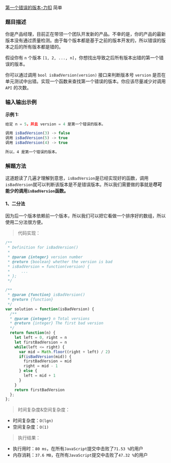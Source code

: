 
[第一个错误的版本-力扣](https://leetcode-cn.com/problems/first-bad-version/)
<span>简单</span>

### 题目描述
你是产品经理，目前正在带领一个团队开发新的产品。不幸的是，你的产品的最新版本没有通过质量检测。由于每个版本都是基于之前的版本开发的，所以错误的版本之后的所有版本都是错的。

假设你有 `n` 个版本 `[1, 2, ..., n]`，你想找出导致之后所有版本出错的第一个错误的版本。

你可以通过调用 `bool isBadVersion(version)` 接口来判断版本号 `version` 是否在单元测试中出错。实现一个函数来查找第一个错误的版本。你应该尽量减少对调用 `API` 的次数。

### 输入输出示例
**示例 1:**
```js
给定 n = 5，并且 version = 4 是第一个错误的版本。

调用 isBadVersion(3) -> false
调用 isBadVersion(5) -> true
调用 isBadVersion(4) -> true

所以，4 是第一个错误的版本。 
```

### 解题方法

这道题读了几遍才理解到意思，`isBadVersion`是已经实现好的函数，调用`isBadVersion`就可以判断该版本是不是错误版本。所以我们需要做的事就是**尽可能少的调用`isBadVersion`函数。**

#### 1、二分法
因为后一个版本依赖前一个版本，所以我们可以把它看做一个排序好的数组，所以使用二分法很方便。

> 代码实现：

```js
/**
 * Definition for isBadVersion()
 * 
 * @param {integer} version number
 * @return {boolean} whether the version is bad
 * isBadVersion = function(version) {
 *     ...
 * };
 */

/**
 * @param {function} isBadVersion()
 * @return {function}
 */
var solution = function(isBadVersion) {
  /**
  * @param {integer} n Total versions
  * @return {integer} The first bad version
  */
  return function(n) {
    let left = 0, right = n
    let firstBadVersion = n
    while(left <= right) {
      var mid = Math.floor((right + left) / 2)
      if(isBadVersion(mid)) {
        firstBadVersion = mid
        right = mid - 1
      } else {
        left = mid + 1
      }
    }
    return firstBadVersion
  };
};
```

> 时间复杂度&空间复杂度：
- 时间复杂度：`O(lgn)`
- 空间复杂度：`O(1)`

> 执行结果：

- 执行用时：`80 ms`，在所有`JavaScript`提交中击败了`71.53 %`的用户
- 内存消耗：`37.6 MB`，在所有`JavaScript`提交中击败了`47.32 %`的用户
